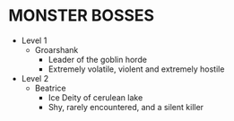 # MONSTER BOSSES

* Level 1
  * Groarshank
    * Leader of the goblin horde
    * Extremely volatile, violent and extremely hostile
* Level 2
  * Beatrice
    * Ice Deity of cerulean lake
    * Shy, rarely encountered, and a silent killer

